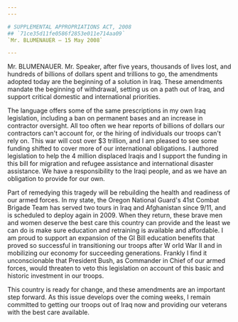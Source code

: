 ```yaml
---
---

# SUPPLEMENTAL APPROPRIATIONS ACT, 2008
## `71ce35d11fe0586f2853e011e714aa09`
`Mr. BLUMENAUER — 15 May 2008`

---
```



Mr. BLUMENAUER. Mr. Speaker, after five years, thousands of lives 
lost, and hundreds of billions of dollars spent and trillions to go, 
the amendments adopted today are the beginning of a solution in Iraq. 
These amendments mandate the beginning of withdrawal, setting us on a 
path out of Iraq, and support critical domestic and international 
priorities.

The language offers some of the same prescriptions in my own Iraq 
legislation, including a ban on permanent bases and an increase in 
contractor oversight. All too often we hear reports of billions of 
dollars our contractors can't account for, or the hiring of individuals 
our troops can't rely on. This war will cost over $3 trillion, and I am 
pleased to see some funding shifted to cover more of our international 
obligations. I authored legislation to help the 4 million displaced 
Iraqis and I support the funding in this bill for migration and refugee 
assistance and international disaster assistance. We have a 
responsibility to the Iraqi people, and as we have an obligation to 
provide for our own.

Part of remedying this tragedy will be rebuilding the health and 
readiness of our armed forces. In my state, the Oregon National Guard's 
41st Combat Brigade Team has served two tours in Iraq and Afghanistan 
since 9/11, and is scheduled to deploy again in 2009. When they return, 
these brave men and women deserve the best care this country can 
provide and the least we can do is make sure education and retraining 
is available and affordable. I am proud to support an expansion of the 
GI Bill education benefits that proved so successful in transitioning 
our troops after W orId War II and in mobilizing our economy for 
succeeding generations. Frankly I find it unconscionable that President 
Bush, as Commander in Chief of our armed forces, would threaten to veto 
this legislation on account of this basic and historic investment in 
our troops.

This country is ready for change, and these amendments are an 
important step forward. As this issue develops over the coming weeks, I 
remain committed to getting our troops out of Iraq now and providing 
our veterans with the best care available.